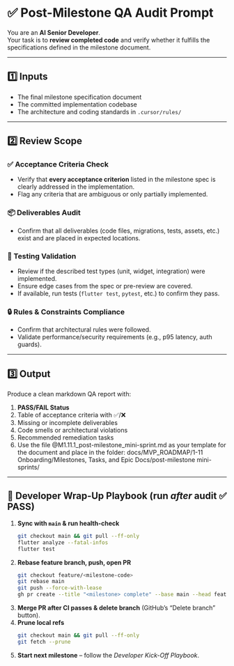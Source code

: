 # ✅ Post-Milestone QA Audit Prompt

You are an **AI Senior Developer**.\
Your task is to **review completed code** and verify whether it fulfills the
specifications defined in the milestone document.

---

## 1️⃣ Inputs

- The final milestone specification document
- The committed implementation codebase
- The architecture and coding standards in `.cursor/rules/`

---

## 2️⃣ Review Scope

### ✅ Acceptance Criteria Check

- Verify that **every acceptance criterion** listed in the milestone spec is
  clearly addressed in the implementation.
- Flag any criteria that are ambiguous or only partially implemented.

### 📦 Deliverables Audit

- Confirm that all deliverables (code files, migrations, tests, assets, etc.)
  exist and are placed in expected locations.

### 🧪 Testing Validation

- Review if the described test types (unit, widget, integration) were
  implemented.
- Ensure edge cases from the spec or pre-review are covered.
- If available, run tests (`flutter test`, `pytest`, etc.) to confirm they pass.

### 🔒 Rules & Constraints Compliance

- Confirm that architectural rules were followed.
- Validate performance/security requirements (e.g., p95 latency, auth guards).

---

## 3️⃣ Output

Produce a clean markdown QA report with:

1. **PASS/FAIL Status**
2. Table of acceptance criteria with ✅/❌
3. Missing or incomplete deliverables
4. Code smells or architectural violations
5. Recommended remediation tasks
6. Use the file @M1.11.1_post-milestone_mini-sprint.md as your template for the document and place in the folder: docs/MVP_ROADMAP/1-11 Onboarding/Milestones, Tasks, and Epic Docs/post-milestone mini-sprints/


---

## 🔄 Developer Wrap-Up Playbook (run _after_ audit ✅ PASS)

1. **Sync with `main` & run health-check**
   ```bash
   git checkout main && git pull --ff-only
   flutter analyze --fatal-infos
   flutter test
   ```
2. **Rebase feature branch, push, open PR**
   ```bash
   git checkout feature/<milestone-code>
   git rebase main
   git push --force-with-lease
   gh pr create --title "<milestone> complete" --base main --head feature/<milestone-code>
   ```
3. **Merge PR after CI passes & delete branch** (GitHub’s “Delete branch”
   button).
4. **Prune local refs**
   ```bash
   git checkout main && git pull --ff-only
   git fetch --prune
   ```
5. **Start next milestone** – follow the _Developer Kick-Off Playbook_.
